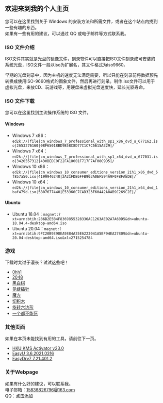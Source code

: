 ## 欢迎来到我的个人主页

您可以在这里找到关于 Windows 的安装方法和所需文件，或者在这个站点内找到一些有趣的东西。  
如果有一些有用的建议，可以通过 QQ 或电子邮件等方式联系我。


### ISO 文件介绍

ISO文件其实就是光盘的镜像文件，刻录软件可以直接把ISO文件刻录成可安装的系统光盘，ISO文件一般以iso为扩展名，其文件格式为iso9660。

早期的光盘刻录中，因为主机的速度无法满足需要，所以只能在刻录前将数据预先转换成使用ISO-9660格式的图象文件，然后再进行刻录。制作.iso文件可以用于虚拟光盘，来放CD、玩游戏等，用硬盘来虚拟光盘速度快，延长光驱寿命。


### ISO 文件下载

您可以在这里找到主流操作系统的 ISO 文件。

#### Windows

- Windows 7 x86：`ed2k://|file|cn_windows_7_professional_with_sp1_x86_dvd_u_677162.iso|2653276160|08F65018BD9B5BC8D77C1C7C5615A329|/`
- Windows 7 x64：`ed2k://|file|cn_windows_7_professional_with_sp1_x64_dvd_u_677031.iso|3420557312|430BEDC0F22FA18001F717F7AF08C9D5|/` 
- Windows 10 x86：`ed2k://|file|cn_windows_10_consumer_editions_version_21h1_x86_dvd_5f857a50.iso|4199946240|2A21FDB6FFB903A0EF594A9F0FBFAEDB|/`
- Windows 10 x64：`ed2k://|file|cn_windows_10_consumer_editions_version_21h1_x64_dvd_1baf479d.iso|5807677440|E53960C7CAD323F60442A8AB9C269C2E|/`

#### Ubuntu

- Ubuntu 18.04：`magnet:?xt=urn:btih:286D2E5B4F8369855328336AC1263AE02A7A60D5&dn=ubuntu-18.04.4-desktop-amd64.iso`
- Ubuntu 20.04：`magnet:?xt=urn:btih:9FC20B9E98EA98B4A35E6223041A5EF94EA27809&dn=ubuntu-20.04-desktop-amd64.iso&xl=2715254784`

### 游戏

下载时太过于漫长？试试这些吧！

- [0hh1](./game/0)  
- [2048](./game/1)  
- [黑白棋](./game/2)  
- [见缝插针](./game/3)  
- [魔方](./game/4)  
- [切积木](./game/5)  
- [旋转六边形](./game/6)  
- [一个都不能死](./game/7)


### 其他页面

如果在本页未能找到有用的工具，请前往下一页。

- [HKU KMS Activator v23.0](./archives/hku-kms-activator)  
- [EasyU 3.6.2021.0316](./archives/easyu)
- [EasyDrv7 7.21.401.2](./archives/easydrv)


### 关于Webpage

如果有什么好的建议，可以联系我。  
电子邮箱：15836826796@163.com  
QQ：[点击添加](./qq/Index.html)
